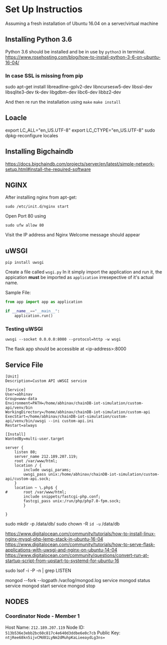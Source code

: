 # Set Up Instructios

Assuming a fresh installation of Ubuntu 16.04 on a server/virtual machine

## Installing Python 3.6
Python 3.6 should be installed and be in use by `python3` in terminal.
https://www.rosehosting.com/blog/how-to-install-python-3-6-on-ubuntu-16-04/


### In case SSL is missing from pip

sudo apt-get install libreadline-gplv2-dev libncursesw5-dev libssl-dev libsqlite3-dev tk-dev libgdbm-dev libc6-dev libbz2-dev

And then re run the installation using 
`make`
`make install`

## Loacle
export LC_ALL="en_US.UTF-8"
export LC_CTYPE="en_US.UTF-8"
sudo dpkg-reconfigure locales

## Installing Bigchaindb
https://docs.bigchaindb.com/projects/server/en/latest/simple-network-setup.html#install-the-required-software


## NGINX 
After installing nginx from apt-get:

`sudo /etc/init.d/nginx start`

Open Port 80 using 

`sudo ufw allow 80`

Visit the IP address and Nginx Welcome message should appear

## uWSGI

`pip install uwsgi`

Create a file called `wsgi.py`
In it simply import the application and run it, the appication **must** be imported as `application` irresepective of it's actual name.

Sample File:

```python
from app import app as application

if __name__=="__main__":
	application.run()
```

### Testing uWSGI

```
uwsgi --socket 0.0.0.0:8000 --protocol=http -w wsgi
```

The flask app should be accessible at \<ip-address\>:8000




## Service File 

```
[Unit]
Description=Custom API uWSGI service

[Service]
User=abhinav
Group=www-data
Environment=PATH=/home/abhinav/chainDB-iot-simulation/custom-api/venv/bin
WorkingDirectory=/home/abhinav/chainDB-iot-simulation/custom-api
ExecStart=/home/abhinav/chainDB-iot-simulation/custom-api/venv/bin/uwsgi --ini custom-api.ini
Restart=always

[Install]
WantedBy=multi-user.target
```



```
server {
    listen 80;
    server_name 212.189.207.119;
    root /var/www/html;
    location / {
        include uwsgi_params;
        uwsgi_pass unix:/home/abhinav/chainDB-iot-simulation/custom-api/custom-api.sock;
    }
    location ~ \.php$ {
#       root /var/www/html;
        include snippets/fastcgi-php.conf;
        fastcgi_pass unix:/run/php/php7.0-fpm.sock;
        }

}

```


sudo mkdir -p /data/db/
sudo chown -R `id -u` /data/db


https://www.digitalocean.com/community/tutorials/how-to-install-linux-nginx-mysql-php-lemp-stack-in-ubuntu-16-04
https://www.digitalocean.com/community/tutorials/how-to-serve-flask-applications-with-uwsgi-and-nginx-on-ubuntu-14-04
https://www.digitalocean.com/community/questions/convert-run-at-startup-script-from-upstart-to-systemd-for-ubuntu-16

sudo lsof -i -P -n | grep LISTEN





mongod --fork --logpath /var/log/mongod.log
service mongod status
service mongod start
service mongod stop


## NODES

### Coordinator Node - Member 1
Host Name: `212.189.207.119`
Node ID: `513b536e3ebb2bc60c817c4e640d3ddbe6e0c7cb`
Public Key: `ntjRee68kn5ijvCMd01LyNm2dMuhpKaLieeaydLg3ns=`
